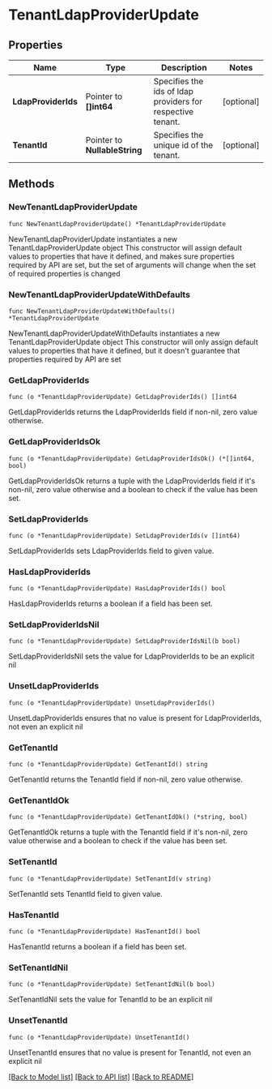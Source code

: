 # TenantLdapProviderUpdate

## Properties

Name | Type | Description | Notes
------------ | ------------- | ------------- | -------------
**LdapProviderIds** | Pointer to **[]int64** | Specifies the ids of ldap providers for respective tenant. | [optional] 
**TenantId** | Pointer to **NullableString** | Specifies the unique id of the tenant. | [optional] 

## Methods

### NewTenantLdapProviderUpdate

`func NewTenantLdapProviderUpdate() *TenantLdapProviderUpdate`

NewTenantLdapProviderUpdate instantiates a new TenantLdapProviderUpdate object
This constructor will assign default values to properties that have it defined,
and makes sure properties required by API are set, but the set of arguments
will change when the set of required properties is changed

### NewTenantLdapProviderUpdateWithDefaults

`func NewTenantLdapProviderUpdateWithDefaults() *TenantLdapProviderUpdate`

NewTenantLdapProviderUpdateWithDefaults instantiates a new TenantLdapProviderUpdate object
This constructor will only assign default values to properties that have it defined,
but it doesn't guarantee that properties required by API are set

### GetLdapProviderIds

`func (o *TenantLdapProviderUpdate) GetLdapProviderIds() []int64`

GetLdapProviderIds returns the LdapProviderIds field if non-nil, zero value otherwise.

### GetLdapProviderIdsOk

`func (o *TenantLdapProviderUpdate) GetLdapProviderIdsOk() (*[]int64, bool)`

GetLdapProviderIdsOk returns a tuple with the LdapProviderIds field if it's non-nil, zero value otherwise
and a boolean to check if the value has been set.

### SetLdapProviderIds

`func (o *TenantLdapProviderUpdate) SetLdapProviderIds(v []int64)`

SetLdapProviderIds sets LdapProviderIds field to given value.

### HasLdapProviderIds

`func (o *TenantLdapProviderUpdate) HasLdapProviderIds() bool`

HasLdapProviderIds returns a boolean if a field has been set.

### SetLdapProviderIdsNil

`func (o *TenantLdapProviderUpdate) SetLdapProviderIdsNil(b bool)`

 SetLdapProviderIdsNil sets the value for LdapProviderIds to be an explicit nil

### UnsetLdapProviderIds
`func (o *TenantLdapProviderUpdate) UnsetLdapProviderIds()`

UnsetLdapProviderIds ensures that no value is present for LdapProviderIds, not even an explicit nil
### GetTenantId

`func (o *TenantLdapProviderUpdate) GetTenantId() string`

GetTenantId returns the TenantId field if non-nil, zero value otherwise.

### GetTenantIdOk

`func (o *TenantLdapProviderUpdate) GetTenantIdOk() (*string, bool)`

GetTenantIdOk returns a tuple with the TenantId field if it's non-nil, zero value otherwise
and a boolean to check if the value has been set.

### SetTenantId

`func (o *TenantLdapProviderUpdate) SetTenantId(v string)`

SetTenantId sets TenantId field to given value.

### HasTenantId

`func (o *TenantLdapProviderUpdate) HasTenantId() bool`

HasTenantId returns a boolean if a field has been set.

### SetTenantIdNil

`func (o *TenantLdapProviderUpdate) SetTenantIdNil(b bool)`

 SetTenantIdNil sets the value for TenantId to be an explicit nil

### UnsetTenantId
`func (o *TenantLdapProviderUpdate) UnsetTenantId()`

UnsetTenantId ensures that no value is present for TenantId, not even an explicit nil

[[Back to Model list]](../README.md#documentation-for-models) [[Back to API list]](../README.md#documentation-for-api-endpoints) [[Back to README]](../README.md)


